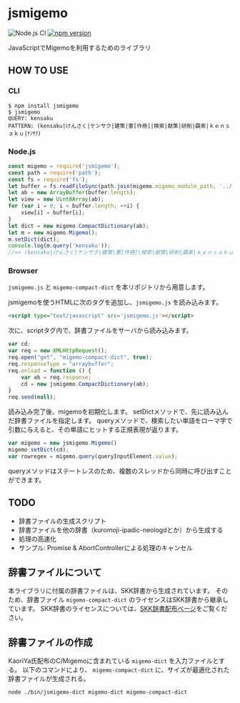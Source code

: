 # jsmigemo

![Node.js CI](https://github.com/oguna/jsmigemo/workflows/Node.js%20CI/badge.svg)
[![npm version](https://badge.fury.io/js/jsmigemo.svg)](https://badge.fury.io/js/jsmigemo)

JavaScriptでMigemoを利用するためのライブラリ

## HOW TO USE

### CLI

```
$ npm install jsmigemo
$ jsmigemo
QUERY: kensaku
PATTERN: (kensaku|けんさく|ケンサク|建策|憲[作冊]|検索|献策|研削|羂索|ｋｅｎｓａｋｕ|ｹﾝｻｸ)
```

### Node.js

```js
const migemo = require('jsmigemo');
const path = require('path');
const fs = require('fs');
let buffer = fs.readFileSync(path.join(migemo.migemo_module_path, '../../migemo-compact-dict'));
let ab = new ArrayBuffer(buffer.length);
let view = new Uint8Array(ab);
for (var i = 0; i < buffer.length; ++i) {
	view[i] = buffer[i];
}
let dict = new migemo.CompactDictionary(ab);
let m = new migemo.Migemo();
m.setDict(dict);
console.log(m.query('kensaku'));
//=> (kensaku|けんさく|ケンサク|建策|憲[作冊]|検索|献策|研削|羂索|ｋｅｎｓａｋｕ|ｹﾝｻｸ)
```

### Browser

`jsmigemo.js` と `migemo-compact-dict` を本リポジトリから用意します。

jsmigemoを使うHTMLに次のタグを追加し、`jsmigemo.js` を読み込みます。

```html
<script type="text/javascript" src='jsmigemo.js'></script>
```

次に、scriptタグ内で、辞書ファイルをサーバから読み込みます。

```js
var cd;
var req = new XMLHttpRequest();
req.open("get", "migemo-compact-dict", true);
req.responseType = "arraybuffer";
req.onload = function () {
	var ab = req.response;
	cd = new jsmigemo.CompactDictionary(ab);
}
req.send(null);
```

読み込み完了後、migemoを初期化します。
setDictメソッドで、先に読み込んだ辞書ファイルを指定します。
queryメソッドで、検索したい単語をローマ字で引数に与えると、その単語にヒットする正規表現が返ります。

```js
var migemo = new jsmigemo.Migemo()
migemo.setDict(cd);
var rowregex = migemo.query(queryInputElement.value);
```

queryメソッドはステートレスのため、複数のスレッドから同時に呼び出すことができます。

## TODO
- 辞書ファイルの生成スクリプト
- 辞書ファイルを他の辞書（kuromoji-ipadic-neologdとか）から生成する
- 処理の高速化
- サンプル: Promise & AbortControllerによる処理のキャンセル

## 辞書ファイルについて
本ライブラリに付属の辞書ファイルは、SKK辞書から生成されています。
そのため、辞書ファイル `migemo-compact-dict` のライセンスはSKK辞書から継承しています。
SKK辞書のライセンスについては、[SKK辞書配布ページ](http://openlab.ring.gr.jp/skk/wiki/wiki.cgi?page=SKK%BC%AD%BD%F1)をご覧ください。

## 辞書ファイルの作成

KaoriYa氏配布のC/Migemoに含まれている `migemo-dict` を入力ファイルとする。
以下のコマンドにより、 `migemo-compact-dict` に、サイズが最適化された辞書ファイルが生成される。

```
node ./bin/jsmigemo-dict migemo-dict migemo-compact-dict
```